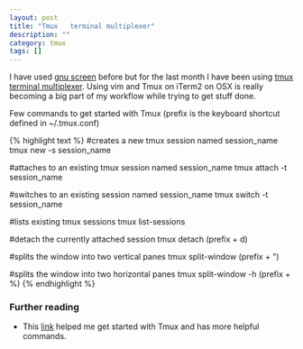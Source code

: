 ```yaml
---
layout: post
title: "Tmux   terminal multiplexer"
description: ""
category: tmux
tags: []
---
```


I have used [gnu screen](http://www.gnu.org/software/screen/) before but for the last month I have been using [tmux terminal multiplexer](http://tmux.sourceforge.net/). Using vim and Tmux on iTerm2 on OSX is really becoming a big part of my workflow while trying to get stuff done.

Few commands to get started with Tmux (prefix is the keyboard shortcut defined in ~/.tmux.conf)

{% highlight text %}
#creates a new tmux session named session_name
tmux new -s session_name

#attaches to an existing tmux session named session_name
tmux attach -t session_name

#switches to an existing session named session_name
tmux switch -t session_name

#lists existing tmux sessions
tmux list-sessions

#detach the currently attached session
tmux detach (prefix + d)

#splits the window into two vertical panes
tmux split-window (prefix + ")

#splits the window into two horizontal panes
tmux split-window -h (prefix + %)
{% endhighlight %}


### Further reading
* This [link](http://robots.thoughtbot.com/post/2641409235/a-tmux-crash-course) helped me get started with Tmux and has more helpful commands.
